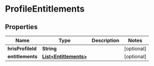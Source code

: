 

# ProfileEntitlements


## Properties

| Name | Type | Description | Notes |
|------------ | ------------- | ------------- | -------------|
|**hrisProfileId** | **String** |  |  [optional] |
|**entitlements** | [**List&lt;Entitlements&gt;**](Entitlements.md) |  |  [optional] |



